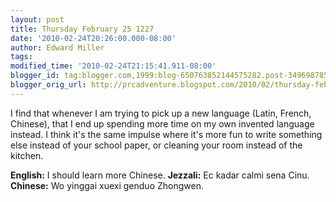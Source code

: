 ```yaml
---
layout: post
title: Thursday February 25 1227
date: '2010-02-24T20:26:00.000-08:00'
author: Edward Miller
tags: 
modified_time: '2010-02-24T21:15:41.911-08:00'
blogger_id: tag:blogger.com,1999:blog-650763852144575282.post-3496987850280105618
blogger_orig_url: http://prcadventure.blogspot.com/2010/02/thursday-february-25-1227.html
---
```


I find that whenever I am trying to pick up a new language (Latin, French, Chinese), that I end up spending more time on my own invented language instead. I think it's the same impulse where it's more fun to write something else instead of your school paper, or cleaning your room instead of the kitchen.

<b>English:</b> I should learn more Chinese.
<b>Jezzali:</b> Ec kadar calmi sena Cinu.
<b>Chinese:</b> Wo yinggai xuexi genduo Zhongwen.

